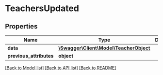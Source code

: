 # TeachersUpdated

## Properties
Name | Type | Description | Notes
------------ | ------------- | ------------- | -------------
**data** | [**\Swagger\Client\Model\TeacherObject**](TeacherObject.md) |  | [optional] 
**previous_attributes** | **object** |  | [optional] 

[[Back to Model list]](../../README.md#documentation-for-models) [[Back to API list]](../../README.md#documentation-for-api-endpoints) [[Back to README]](../../README.md)

